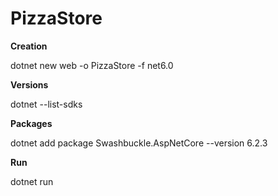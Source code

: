 # PizzaStore

**Creation**

dotnet new web -o PizzaStore -f net6.0

**Versions**

dotnet --list-sdks

**Packages**

dotnet add package Swashbuckle.AspNetCore --version 6.2.3

**Run**

dotnet run































































































